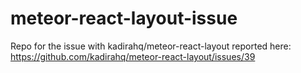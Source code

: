 # meteor-react-layout-issue
Repo for the issue with kadirahq/meteor-react-layout reported here:
https://github.com/kadirahq/meteor-react-layout/issues/39
